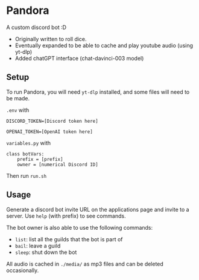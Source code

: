 # Pandora
A custom discord bot :D

 - Originally written to roll dice.
 - Eventually expanded to be able to cache and play youtube audio (using yt-dlp)
 - Added chatGPT interface (chat-davinci-003 model)


## Setup
To run Pandora, you will need `yt-dlp` installed, and some files will need to be made.

`.env` with
```
DISCORD_TOKEN=[Discord token here]

OPENAI_TOKEN=[OpenAI token here]
```


`variables.py` with
```
class botVars:
    prefix = [prefix]
    owner = [numerical Discord ID]
```

Then run `run.sh`

## Usage

Generate a discord bot invite URL on the applications page and invite to a server. Use `help` (with prefix) to see commands.

The bot owner is also able to use the following commands:
 - `list`: list all the guilds that the bot is part of
 - `bail`: leave a guild
 - `sleep`: shut down the bot


All audio is cached in `./media/` as mp3 files and can be deleted occasionally.



